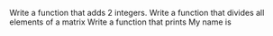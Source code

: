 Write a function that adds 2 integers.
Write a function that divides all elements of a matrix
Write a function that prints My name is <first name> <last name>
